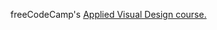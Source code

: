 freeCodeCamp's 
<a href="https://www.freecodecamp.org/learn/responsive-web-design/applied-visual-design/">Applied Visual Design course.</a>